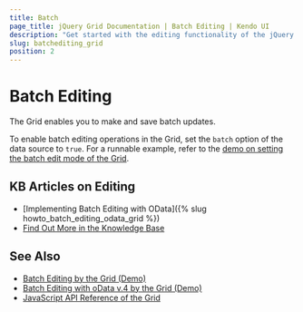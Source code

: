 ```yaml
---
title: Batch
page_title: jQuery Grid Documentation | Batch Editing | Kendo UI
description: "Get started with the editing functionality of the jQuery Grid by Kendo UI and learn how to apply the batch edit mode."
slug: batchediting_grid
position: 2
---
```


# Batch Editing

The Grid enables you to make and save batch updates.

To enable batch editing operations in the Grid, set the `batch` option of the data source to `true`. For a runnable example, refer to the [demo on setting the batch edit mode of the Grid](https://demos.telerik.com/kendo-ui/grid/editing).

## KB Articles on Editing

* [Implementing Batch Editing with OData]({% slug howto_batch_editing_odata_grid %})
* [Find Out More in the Knowledge Base](/knowledge-base)

## See Also

* [Batch Editing by the Grid (Demo)](https://demos.telerik.com/kendo-ui/grid/editing)
* [Batch Editing with oData v.4 by the Grid (Demo)](https://demos.telerik.com/kendo-ui/grid/odatav4)
* [JavaScript API Reference of the Grid](/api/javascript/ui/grid)
